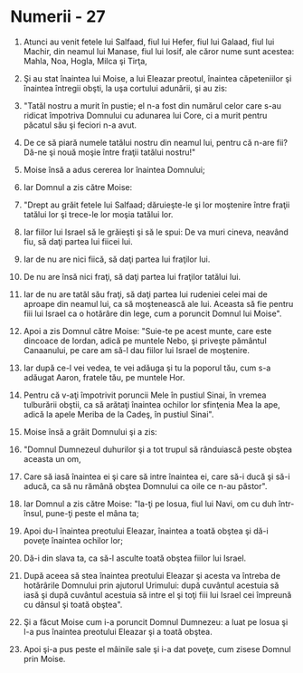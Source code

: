 # Numerii - 27

1. Atunci au venit fetele lui Salfaad, fiul lui Hefer, fiul lui Galaad, fiul lui Machir, din neamul lui Manase, fiul lui Iosif, ale căror nume sunt acestea: Mahla, Noa, Hogla, Milca şi Tirţa, 

2. Şi au stat înaintea lui Moise, a lui Eleazar preotul, înaintea căpeteniilor şi înaintea întregii obşti, la uşa cortului adunării, şi au zis: 

3. "Tatăl nostru a murit în pustie; el n-a fost din numărul celor care s-au ridicat împotriva Domnului cu adunarea lui Core, ci a murit pentru păcatul său şi feciori n-a avut. 

4. De ce să piară numele tatălui nostru din neamul lui, pentru că n-are fii? Dă-ne şi nouă moşie între fraţii tatălui nostru!" 

5. Moise însă a adus cererea lor înaintea Domnului; 

6. Iar Domnul a zis către Moise: 

7. "Drept au grăit fetele lui Salfaad; dăruieşte-le şi lor moştenire între fraţii tatălui lor şi trece-le lor moşia tatălui lor. 

8. Iar fiilor lui Israel să le grăieşti şi să le spui: De va muri cineva, neavând fiu, să daţi partea lui fiicei lui. 

9. Iar de nu are nici fiică, să daţi partea lui fraţilor lui. 

10. De nu are însă nici fraţi, să daţi partea lui fraţilor tatălui lui. 

11. Iar de nu are tatăl său fraţi, să daţi partea lui rudeniei celei mai de aproape din neamul lui, ca să moştenească ale lui. Aceasta să fie pentru fiii lui Israel ca o hotărâre din lege, cum a poruncit Domnul lui Moise". 

12. Apoi a zis Domnul către Moise: "Suie-te pe acest munte, care este dincoace de Iordan, adică pe muntele Nebo, şi priveşte pământul Canaanului, pe care am să-l dau fiilor lui Israel de moştenire. 

13. Iar după ce-l vei vedea, te vei adăuga şi tu la poporul tău, cum s-a adăugat Aaron, fratele tău, pe muntele Hor. 

14. Pentru că v-aţi împotrivit poruncii Mele în pustiul Sinai, în vremea tulburării obştii, ca să arătaţi înaintea ochilor lor sfinţenia Mea la ape, adică la apele Meriba de la Cadeş, în pustiul Sinai". 

15. Moise însă a grăit Domnului şi a zis: 

16. "Domnul Dumnezeul duhurilor şi a tot trupul să rânduiască peste obştea aceasta un om, 

17. Care să iasă înaintea ei şi care să intre înaintea ei, care să-i ducă şi să-i aducă, ca să nu rămână obştea Domnului ca oile ce n-au păstor". 

18. Iar Domnul a zis către Moise: "Ia-ţi pe Iosua, fiul lui Navi, om cu duh într-însul, pune-ţi peste el mâna ta; 

19. Apoi du-l înaintea preotului Eleazar, înaintea a toată obştea şi dă-i poveţe înaintea ochilor lor; 

20. Dă-i din slava ta, ca să-l asculte toată obştea fiilor lui Israel. 

21. După aceea să stea înaintea preotului Eleazar şi acesta va întreba de hotărârile Domnului prin ajutorul Urimului: după cuvântul acestuia să iasă şi după cuvântul acestuia să intre el şi toţi fiii lui Israel cei împreună cu dânsul şi toată obştea". 

22. Şi a făcut Moise cum i-a poruncit Domnul Dumnezeu: a luat pe Iosua şi l-a pus înaintea preotului Eleazar şi a toată obştea. 

23. Apoi şi-a pus peste el mâinile sale şi i-a dat poveţe, cum zisese Domnul prin Moise. 

